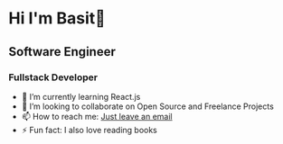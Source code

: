 # Hi I'm Basit👋

## Software Engineer
### Fullstack Developer

- 🌱 I’m currently learning React.js
- 👯 I’m looking to collaborate on Open Source and Freelance Projects
- 📫 How to reach me: [Just leave an email](mailto:basitalikorai7@gmail.com)
- ⚡ Fun fact: I also love reading books
